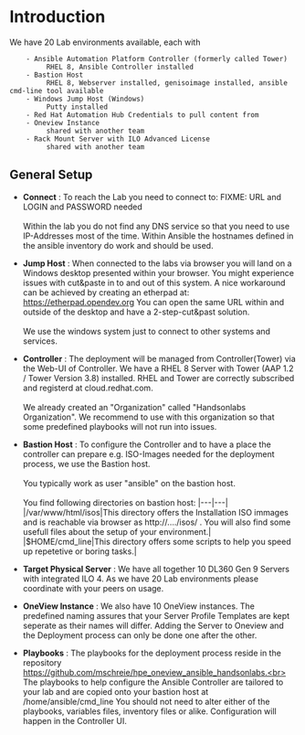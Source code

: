 # Introduction

We have 20 Lab environments available, each with
```Lab Systems:
    - Ansible Automation Platform Controller (formerly called Tower)
         RHEL 8, Ansible Controller installed
    - Bastion Host
         RHEL 8, Webserver installed, genisoimage installed, ansible cmd-line tool available
    - Windows Jump Host (Windows)
         Putty installed
    - Red Hat Automation Hub Credentials to pull content from 
    - Oneview Instance
         shared with another team
    - Rack Mount Server with ILO Advanced License
         shared with another team
```

## General Setup
- **Connect** : To reach the Lab you need to connect to: 
FIXME: URL and LOGIN and PASSWORD needed<br><br>
Within the lab you do not find any DNS service so that you need to use IP-Addresses most of the time. Within Ansible the hostnames defined in the ansible inventory do work and should be used.

- **Jump Host** : When connected to the labs via browser you will land on a Windows desktop presented within your browser. You might experience issues with cut&paste in to and out of this system. A nice workaround can be achieved by creating an etherpad at: https://etherpad.opendev.org
You can open the same URL within and outside of the desktop and have a 2-step-cut&past solution.<br><br>
We use the windows system just to connect to other systems and services.

- **Controller** : The deployment will be managed from Controller(Tower) via the Web-UI of Controller. 
We have a RHEL 8 Server with Tower (AAP 1.2 / Tower Version 3.8) installed. RHEL and Tower are correctly subscribed and registerd at cloud.redhat.com.<br><br>
We already created an "Organization" called "Handsonlabs Organization". We recommend to use with this organization so that some predefined playbooks will not run into issues.

- **Bastion Host** : To configure the Controller and to have a place the controller can prepare e.g. ISO-Images needed for the deployment process, we use the Bastion host.<br><br> 
You typically work as user "ansible" on the bastion host.<br><br> 
You find following directories on bastion host:
|---|---|
|/var/www/html/isos|This directory offers the Installation ISO immages and is reachable via browser as http://..../isos/ . You will also find some usefull files about the setup of your environment.|
|$HOME/cmd_line|This directory offers some scripts to help you speed up repetetive or boring tasks.| 

- **Target Physical Server** : We have all together 10 DL360 Gen 9 Servers with integrated ILO 4. As we have 20 Lab environments please coordinate with your peers on usage.

- **OneView Instance** : We also have 10 OneView instances. The predefined naming assures that your Server Profile Templates are kept seperate as their names will differ. Adding the Server to Oneview and the Deployment process can only be done one after the other.

- **Playbooks** : The playbooks for the deployment process reside in the repository https://github.com/mschreie/hpe_oneview_ansible_handsonlabs.<br>
The playbooks to help configure the Ansible Controller are tailored to your lab and are copied onto your bastion host at /home/ansible/cmd_line You should not need to alter either of the playbooks, variables files, inventory files or alike. Configuration will happen in the Controller UI.


